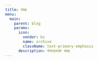 ```yaml
---
title: संग्रह
menu:
  main:
    parent: blog
    params:
      icon:
        vendor: bs
        name: archive
        className: text-primary-emphasis
      description: पोस्टहरूको संग्रह
---
```

